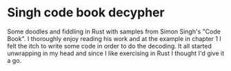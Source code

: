 # Singh code book decypher
Some doodles and fiddling in Rust with samples from Simon Singh's "Code Book". I thoroughly enjoy reading his work and
at the example in chapter 1 I felt the itch to write some code in order to do the decoding. It all started unwrapping in
my head and since I like exercising in Rust I thought I'd give it a go.
